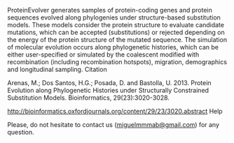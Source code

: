 ProteinEvolver generates samples of protein-coding genes and protein sequences evolved along phylogenies under structure-based substitution models. These models consider the protein structure to evaluate candidate mutations, which can be accepted (substitutions) or rejected depending on the energy of the protein structure of the mutated sequence. The simulation of molecular evolution occurs along phylogenetic histories, which can be either user-specified or simulated by the coalescent modified with recombination (including recombination hotspots), migration, demographics and longitudinal sampling.
Citation

Arenas, M.; Dos Santos, H.G.; Posada, D. and Bastolla, U. 2013. Protein Evolution along Phylogenetic Histories under Structurally Constrained Substitution Models. Bioinformatics, 29(23):3020-3028.

http://bioinformatics.oxfordjournals.org/content/29/23/3020.abstract
Help

Please, do not hesitate to contact us (miguelmmmab@gmail.com) for any question. 
